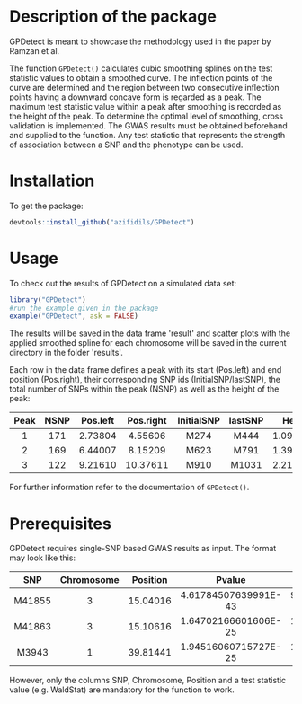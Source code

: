 # Description of the package

GPDetect is meant to showcase the methodology used in the paper by Ramzan et al.

The function `GPDetect()` calculates cubic smoothing splines on the test statistic values to obtain a smoothed curve. The inflection points of the curve are determined and the region between two consecutive inflection points having a downward concave form is regarded as a peak. The maximum test statistic value within a peak after smoothing is recorded as the height of the peak. To determine the optimal level of smoothing, cross validation is implemented. The GWAS results must be obtained beforehand and supplied to the function. Any test statictic that represents the strength of association between a SNP and the phenotype can be used.

# Installation

To get the package:

```R
devtools::install_github("azifidils/GPDetect")
```

# Usage

To check out the results of GPDetect on a simulated data set:

```R
library("GPDetect")
#run the example given in the package
example("GPDetect", ask = FALSE)
```

The results will be saved in the data frame 'result' and scatter plots with the applied smoothed spline for each chromosome will be saved in the current directory in the folder 'results'.

Each row in the data frame defines a peak with its start (Pos.left) and end position (Pos.right), their corresponding SNP ids (InitialSNP/lastSNP), the total number of SNPs within the peak (NSNP) as well as the height of the peak:

| Peak  | NSNP  | Pos.left  | Pos.right | InitialSNP    | lastSNP   |  Height   | Chr   |
|:-----:|:-----:|:---------:|:---------:|:-------------:|:---------:|:---------:|:-----:|
| 1     | 171   | 2.73804   | 4.55606   | M274          | M444      | 1.0982116 | 1     |
| 2     | 169   | 6.44007   | 8.15209   | M623          | M791      | 1.3910353 | 1     |
| 3     | 122   | 9.21610   | 10.37611  | M910          | M1031     | 2.2179283 | 1     |

For further information refer to the documentation of `GPDetect()`.

# Prerequisites

GPDetect requires single-SNP based GWAS results as input. The format may look like this:

| SNP       | Chromosome    | Position  | Pvalue    | Qvalue | N    | NullLogLike   | AltLogLike    | SNPWeight | SNPWeightSE   | OddsRatio | WaldStat  | NullLogDelta  | NullGeneticVar    | NullResidualVar   | NullBias  |
|:---------:|:-------------:|:---------:|:---------:|:------:|:----:|:-------------:|:-------------:|:---------:|:-------------:|:---------:|:---------:| :------------:|:-----------------:|:-----------------:|:---------:| 
| M41855    | 3             | 15.04016  | 4.61784507639991E-43 | 9.23569015279983E-38 | 5000 | -18084.0632491666 | -17991.0043438445 | -2.0212977536 | 0.1455316896 | 0.0446536889 | 192.9058702374 | 0.1113069532 | 42.0518232423 | 47.0029185959 | 27.9081213446 |
|M41863 | 3 | 15.10616 | 1.64702166601606E-25 | 1.29677373810485E-20 | 5000 | -18084.0632491666 | -18031.0279927869 | -1.5211844846 | 0.1449217496 | 0.0844246696 | 110.1784446639 | 0.1113069532 | 42.0518232423 | 47.0029185959 | 27.9081213446 |
M3943 | 1 | 39.81441 | 1.94516060715727E-25 | 1.29677373810485E-20 | 5000 | -18084.0632491666 | -18031.0901319964 | -1.5621555522 | 0.1490531951 | 0.0998462992 | 109.841378134 | 0.1113069532 | 42.0518232423 | 47.0029185959 | 27.9081213446 |

However, only the columns SNP, Chromosome, Position and a test statistic value (e.g. WaldStat) are mandatory for the function to work.
